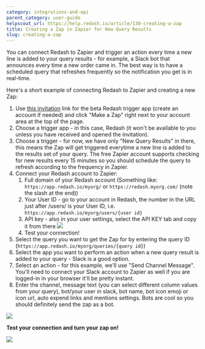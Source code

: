 ```yaml
---
category: integrations-and-api
parent_category: user-guide
helpscout_url: https://help.redash.io/article/130-creating-a-zap
title: Creating a Zap in Zapier for New Query Results
slug: creating-a-zap
---
```

You can connect Redash to Zapier and trigger an action every time a new line
is added to your query results - for example, a Slack bot that announces every
time a new order came in. The best way is to have a scheduled query that
refreshes frequently so the notification you get is in real-time.

Here's a short example of connecting Redash to Zapier and creating a new Zap:

1. Use [this invitation](https://zapier.com/developer/invite/32785/4910e4da7931a8f3a2124ebd85cc352b/) link for the beta Redash trigger app (create an account if needed) and click "Make a Zap" right next to your account area at the top of the page. 
2. Choose a trigger app - in this case, Redash (it won't be available to you unless you have received and opened the invitation).
3. Choose a trigger - for now, we have only "New Query Results" in there, this means the Zap will get triggered everytime a new line is added to the results set of your query. The free Zapier account supports checking for new results every 15 minutes so you should schedule the query to refresh according to the frequency in Zapier. 
4. Connect your Redash account to Zapier: 
    1. Full domain of your Redash account (Something like:  `https://app.redash.io/myorg/` or `https://redash.myorg.com/` (note the slash at the end)) 
    2. Your User ID - go to your account in Redash, the number in the URL just after /users/ is your User ID, i.e.  `https://app.redash.io/myorg/users/{user id}`
    3. API key - also in your user settings, select the API KEY tab and copy it from there ![](/assets/images/docs/gitbook/user_api_key.png)
    4. Test your connection! 
5. Select the query you want to get the Zap for by entering the query ID (`https://app.redash.io/myorg/queries/{query id}`) 
6. Select the app you want to perform an action when a new query result is added to your query - Slack is a good option. 
7. Select an action - for this example, we'll use "Send Channel Message". You'll need to connect your Slack account to Zapier as well if you are logged-in in your browser it'll be pretty instant. 
8. Enter the channel, message text (you can select different column values from your query), bot/your user in slack, bot name, bot icon emoji or icon url, auto expend links and mentions settings. Bots are cool so you should definitely send the zap as a bot. 

![](/assets/images/docs/gitbook/zapier_slack_template_wider.png)

**Test your connection and turn your zap on!**

![](/assets/images/docs/gitbook/zappy_bot.png)

